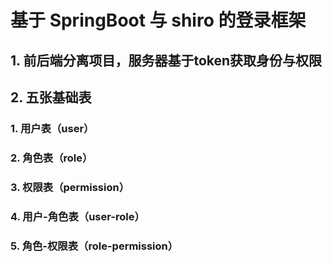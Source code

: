 # 基于 SpringBoot 与 shiro 的登录框架

## 1. 前后端分离项目，服务器基于token获取身份与权限

## 2. 五张基础表
  ### 1. 用户表（user）
  ### 2. 角色表（role）
  ### 3. 权限表（permission）
  ### 4. 用户-角色表（user-role）
  ### 5. 角色-权限表（role-permission）


